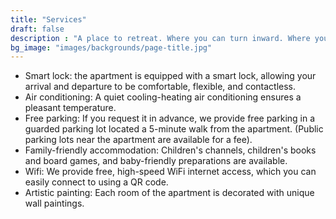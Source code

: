 ```yaml
---
title: "Services"
draft: false
description : "A place to retreat. Where you can turn inward. Where you can leave behind the noise of the city, the rush, and the stress for a few days. We warmly welcome you!"
bg_image: "images/backgrounds/page-title.jpg"
---
```


* Smart lock: the apartment is equipped with a smart lock, allowing your arrival and departure to be comfortable, flexible, and contactless.
* Air conditioning: A quiet cooling-heating air conditioning ensures a pleasant temperature.
* Free parking: If you request it in advance, we provide free parking in a guarded parking lot located a 5-minute walk from the apartment. (Public parking lots near the apartment are available for a fee).
* Family-friendly accommodation: Children's channels, children's books and board games, and baby-friendly preparations are available.
* Wifi: We provide free, high-speed WiFi internet access, which you can easily connect to using a QR code.
* Artistic painting: Each room of the apartment is decorated with unique wall paintings.
